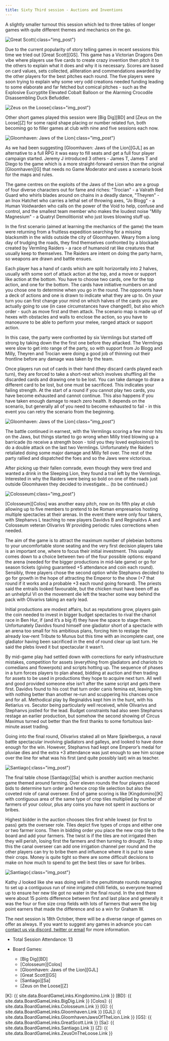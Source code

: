 ```yaml
---
title: Sixty Third session - Auctions and Inventions
---
```


A slightly smaller turnout this session which led to three tables of longer games with quite different themes and mechanics on the go.

![Great Scott](/images/posts/2023_10_04/GreatScott01.jpg "Great Scott"){:class="img_post"}

Due to the current popularity of story telling games in recent sessions this time we tried out [Great Scott][GS]. This game has a Victorian Dragons Den vibe where players use five cards to create crazy invention then pitch it to the others to explain what it does and why it is necessary. Scores are based on card values, sets collected, alliteration and commendations awarded by the other players for the best pitches each round. The five players were soon trying to explain why some very odd creations needed funding leading to some elaborate and far fetched but comical pitches - such as the Explosive Eucryptite Elevated Cobalt Balloon or the Alarming Crocodile Disassembling Duck Befuddler.

![Zeus on the Loose](/images/posts/2023_10_04/ZeusOnTheLoose01.jpg "Zeus on the Loose"){:class="img_post"}

Other short games played this session were [Big Dig][BD] and [Zeus on the Loose][Z] for some rapid shape placing or number related fun, both becoming go to filler games at club with nine and five sessions each now.

![Gloomhaven: Jaws of the Lion](/images/posts/2023_10_04/GloomhavenJaws02.jpg "Gloomhaven: Jaws of the Lion"){:class="img_post"}

As we had been suggesting [Gloomhaven: Jaws of the Lion][GJL] as an alternative to a full RPG it was easy to fill seats and get a full four player campaign started. Jeremy J introduced 3 others - James T, James T and Diego to the game which is a more straight-forward version than the original [Gloomhaven][G] that needs no Game Moderator and uses a scenario book for the maps and rules.

The game centres on the exploits of the Jaws of the Lion who are a group of four diverse characters out for fame and riches: "Trocian" - a Valrath Red Guard who whirls blades around on chains in a deadly dance, "Theyren" - an Inox Hatchet who carries a lethal set of throwing axes, "Jo Blogg" - a Human Voidwarden who calls on the power of the Void to help, confuse and control, and the smallest team member who makes the loudest noise "Milly Magnesium" - a Quatryl Demolitionist who just loves blowing stuff up.

In the first scenario (aimed at learning the mechanics of the game) the team were returning from a fruitless expedition searching for a missing blacksmith in the wilds outside the city of Gloomhaven. Weary from a long day of trudging the roads, they find themselves confronted by a blockade created by Vermling Raiders - a race of humanoid rat like creatures that usually keep to themselves. The Raiders are intent on doing the party harm, so weapons are drawn and battle ensues.

Each player has a hand of cards which are split horizontally into 2 halves, usually with some sort of attack action at the top, and a move or support like action at the bottom. You have to choose two cards, one for the top action, and one for the bottom. The cards have initiative numbers on and you chose one to determine when you go in the round. The opponents have a deck of actions and one is drawn to indicate what they are up to. On your turn you can first change your mind on which halves of the cards you are actually going to use (in case circumstances have changed!), but also which order - such as move first and then attack. The scenario map is made up of hexes with obstacles and walls to enclose the action, so you have to manoeuvre to be able to perform your melee, ranged attack or support action.

In this case, the party were confronted by six Vermlings but started off strong by taking down the the first one before they attacked. The Vermlings were slow to get into range of the party, so with support from Jo Blogg and Milly, Theyren and Trocian were doing a good job of thinning out their frontline before any damage was taken by the team.

Once players run out of cards in their hand (they discard cards played each turn), they are forced to take a short-rest which involves shuffling all the discarded cards and drawing one to be lost. You can take damage to draw a different card to be lost, but one must be sacrificed. This indicates your failing strength. At the start of a round if you cannot play two cards, you have become exhausted and cannot continue. This also happens if you have taken enough damage to reach zero health. It depends on the scenario, but generally all of you need to become exhausted to fail - in this event you can retry the scenario from the beginning.

![Gloomhaven: Jaws of the Lion](/images/posts/2023_10_04/GloomhavenJaws01.jpg "Gloomhaven: Jaws of the Lion"){:class="img_post"}

The battle continued in earnest, with the Vermlings scoring a few minor hits on the Jaws, but things started to go wrong when Milly tried blowing up a barricade (to receive a strength boon - told you they loved explosions!) to do a double attack on the last two Vermlings. Unfortunately the Raiders retaliated doing some major damage and Milly fell over. The rest of the party rallied and dispatched the foes and so the Jaws were victorious.

After picking up their fallen comrade, even though they were tired and wanted a drink in the Sleeping Lion, they found a trail left by the Vermlings. Interested in why the Raiders were being so bold on one of the roads just outside Gloomhaven they decided to investigate... (to be continued.)

![Colosseum](/images/posts/2023_10_04/Colosseum01.jpg "Colosseum"){:class="img_post"}

[Colosseum][Colos] was another easy pitch, now on its fifth play at club allowing up to five members to pretend to be Roman empresarios hosting multiple spectacles at their arenas. 
In the event there were only four takers, with Stephanvs L teaching to new players Davidvs B and
Reginaldvs A and Colosseum veteran Olivarivs W providing periodic rules corrections when needed.

The aim of the game is to attract the maximum number of plebeian bottoms to your uncomfortable
stone seating and the very first decision players take is an important one, where to focus their initial
investment. This usually comes down to a choice between two of the four possible options: expand
the arena (needed for the bigger productions in mid-late game) or go for season tickets (giving
guaranteed +5 attendance and coin each round). Sensibly, three players chose the second option
while Stephanvs decided to go for growth in the hope of attracting the Emperor to the show (+7
that round if it works and a probable +3 each round going forward). The priests said the entrails
looked favourable, but the chicken must have been off as an unhelpful VI on the movement die left
the teacher some way behind the pack with Olivarivs taking an early lead.

Initial productions are modest affairs, but as reputations grow, players gain the coin needed to
invest in bigger budget spectacles to rival the chariot race in Ben Hur, if (and it’s a big if) they have
the space to stage them. Unfortunately Davidvs found himself one gladiator short of a spectacle
with an arena too small for his ambitious plans, forcing him to restage the already low-rent Tribute
to Munus but this time with an incomplete cast, one gladiator having been sacrificed in the end of
round clear up last turn. He said the plebs loved it but spectacular it wasn’t.

By mid-game play had settled down with corrections for early infrastructure mistakes, competition for
assets (everything from gladiators and chariots to comedians and flowerpots) and scripts hotting up.
The sequence of phases in a turn forces players to plan ahead, bidding at auction and then trading
for assets to be used in productions they hope to acquire next turn. All well and good provided
someone else isn’t after the same script and gets there first. Davidvs found to his cost that turn
order canis femina est, leaving him with nothing better than another re-run and scuppering his
chances once and for all. Methodical play by Reginaldvs kept him in the hunt, with his Retiarius vs.
Secutor being particularly well received, while Olivarivs and Stephanvs jostled for the lead.
Budget constraints had also seen Stephanvs restage an earlier production, but somehow the
second showing of Circus Maximus turned out better than the first thanks to some fortuitous last-
minute asset trading.

Going into the final round, Olivarivs staked all on Mare Spielbergus, a naval battle spectacular
involving gladiators and galleys, and looked to have done enough for the win. However, Stephanvs
had kept one Emperor’s medal for pluviae dies and the extra +3 attendance was just enough to see
him scrape over the line for what was his first (and quite possibly last) win as teacher.

![Santiago](/images/posts/2023_10_04/Santiago01.jpg "Santiago"){:class="img_post"}

The final table chose [Santiago][Sa] which is another auction mechanic game themed around farming. Over eleven rounds the four players placed bids to determine turn order and hence crop tile selection but also the coveted role of canal overseer. End of game scoring is like [Kingdomino][K] with contiguous area of the same type of crop tiles multiplied by number of farmers of your colour, plus any coins you have not spent in auctions or bribes.

Highest bidder in the auction chooses tiles first while lowest (or first to pass) gets the overseer role. Tiles depict five types of crops and either one or two farmer icons. Then in bidding order you place the new crop tile to the board and add your farmers. The twist is if the tiles are not irrigated then they will perish, losing first the farmers and then turning to drought. To stop this the canal overseer can add one irrigation channel per round and the other players can try to bribe them and influence where it is put to save their crops. Money is quite tight so there are some difficult decisions to make on how much to spend to get the best tiles or save for bribes.

![Santiago](/images/posts/2023_10_04/Santiago02.jpg "Santiago"){:class="img_post"}

Kathy J looked like she was doing well in the penultimate rounds managing to set up a contiguous run of nine irrigated chilli fields, so everyone teamed up to ensure her new tile got no water in the final round. In the end there were about 15 points difference between first and last place and generally it was the four or five size crop fields with lots of farmers that were the big point earners that made the difference and so a win for Graham W.

The next session is 18th October, there will be a diverse range of games on offer as always. If you want to suggest any games in advance you can [contact us via discord, twitter or email][Contact] for more information.

* Total Session Attendance: 13
* Board Games:

	 * [Big Dig][BD]
	 * [Colosseum][Colos]
	 * [Gloomhaven: Jaws of the Lion][GJL]
	 * [Great Scott][GS]
	 * [Santiago][Sa]
	 * [Zeus on the Loose][Z]


[K]: {{ site.data.BoardGameLinks.Kingdomino.Link }}
[BD]: {{ site.data.BoardGameLinks.BigDig.Link }}
[Colos]: {{ site.data.BoardGameLinks.Colosseum.Link }}
[G]: {{ site.data.BoardGameLinks.Gloomhaven.Link }}
[GJL]: {{ site.data.BoardGameLinks.GloomhavenJawsOfTheLion.Link }}
[GS]: {{ site.data.BoardGameLinks.GreatScott.Link }}
[Sa]: {{ site.data.BoardGameLinks.Santiago.Link }}
[Z]: {{ site.data.BoardGameLinks.ZeusOnTheLoose.Link }}

[Contact]: /Contact.html
